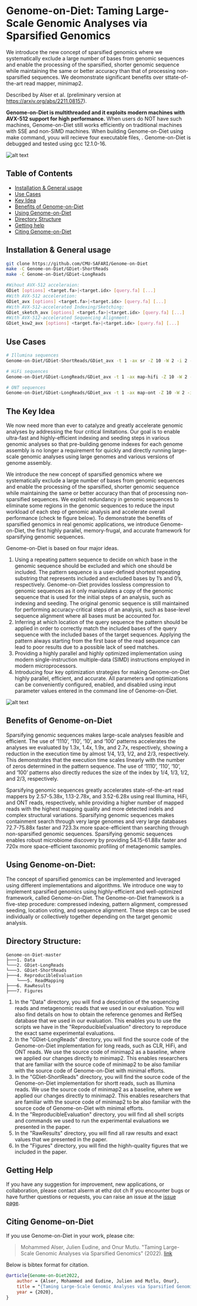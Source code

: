 # Genome-on-Diet: Taming Large-Scale Genomic Analyses via Sparsified Genomics 

We introduce the new concept of sparsified genomics where we systematically exclude a large number of bases from genomic sequences and enable the processing of the sparsified, shorter genomic sequence while maintaining the same or better accuracy than that of processing non-sparsified sequences. We deomonstrate significant benefits over sttate-of-the-art read mapper, minimap2.

Described by Alser et al. (preliminary version at https://arxiv.org/abs/2211.08157).

**Genome-on-Diet is multithreaded and it exploits modern machines with AVX-512 support for high performance.** When users do NOT have such machines, Genome-on-Diet still works efficiently on traditional machines with SSE and non-SIMD machines. When building Genome-on-Diet using make command, youu will recieve four executable files,  . Genome-on-Diet is debugged and tested using gcc 12.1.0-16.

![alt text](https://github.com/CMU-SAFARI/Genome-on-Diet/blob/main/RawResults/GDiet-vs-minimap2.png?raw=true)

## Table of Contents
- [Installation & General usage](#install)
- [Use Cases](#usecases)
- [Key Idea](#idea)
- [Benefits of Genome-on-Diet](#results)
- [Using Genome-on-Diet](#usage)
- [Directory Structure](#directory)
- [Getting help](#contact)
- [Citing Genome-on-Diet](#cite)

## <a name="install"></a>Installation & General usage
```sh
git clone https://github.com/CMU-SAFARI/Genome-on-Diet
make -C Genome-on-Diet/GDiet-ShortReads
make -C Genome-on-Diet/GDiet-LongReads

#Wihout AVX-512 acceleraion:                    
GDiet [options] <target.fa>|<target.idx> [query.fa] [...]
#With AVX-512 acceleration:                     
GDiet_avx [options] <target.fa>|<target.idx> [query.fa] [...]
#With AVX-512-accelerated Indexing/Sketching:   
GDiet_sketch_avx [options] <target.fa>|<target.idx> [query.fa] [...]
#With AVX-512-accelerated Sequencing Alignment: 
GDiet_ksw2_avx [options] <target.fa>|<target.idx> [query.fa] [...]
```   
        
        
## <a name="usecases"></a>Use Cases
```sh
# Illumina sequences
Genome-on-Diet/GDiet-ShortReads/GDiet_avx -t 1 -ax sr -Z 10 -W 2 -i 2 -k 21 -w 11 -N 1 -r 0.05,150,200 -n 0.95,0.3 -s 100 --AF_max_loc 2 --secondary=yes -a -o Genome-on-Diet-GRCh38-Illumina_k21w11.sam ../Data/GCA_000001405.15_GRCh38_no_alt_analysis_set.fasta ../Data/D1_S1_L001_R1_001-017.fastq

# HiFi sequences
Genome-on-Diet/GDiet-LongReads/GDiet_avx -t 1 -ax map-hifi -Z 10 -W 2 -i 0.2 -k 19 -w 19 -N 1 -r 1000 --vt_dis=650 --vt_nb_loc=5 --vt_df1=0.0106 --vt_df2=0.2 -s 400 --vt_cov 0.04 --max_min_gap=4000 --vt_f=0.04 --sort=merge --frag=no -F200,1 --secondary=yes -a -o Genome-on-Diet-GRCh38-HiFi_k19w19.sam ../Data/GCA_000001405.15_GRCh38_no_alt_analysis_set.fasta ../Data/m64011_190830_220126.fastq

# ONT sequences
Genome-on-Diet/GDiet-LongReads/GDiet_avx -t 1 -ax map-ont -Z 10 -W 2 -i 0.2 -k 15 -w 10 -N 1 -r 1300 --vt_dis=1000 --vt_nb_loc=3 --vt_df1=0.007 --vt_df2=0.007 --max_min_gap=4000 --vt_f=0.04 -s 35000 --vt_cov 0.3 --sort=merge --frag=no -F200,1 --secondary=yes -a -o Genome-on-Diet-GRCh38-ONT_k15w10.sam ../Data/GCA_000001405.15_GRCh38_no_alt_analysis_set.fasta ../Data/HG002_ONT-UL_GIAB_20200204_1000filtered_2Mreads.fastq
```


##  <a name="idea"></a>The Key Idea 
We now need more than ever to catalyze and greatly accelerate genomic analyses by addressing the four critical limitations. Our goal is to enable ultra-fast and highly-efficient indexing and seeding steps in various genomic analyses so that pre-building genome indexes for each genome assembly is no longer a requirement for quickly and directly running large-scale genomic analyses using large genomes and various versions of genome assembly.

We introduce the new concept of sparsified genomics where we systematically exclude a large number of bases from genomic sequences and enable the processing of the sparsified, shorter genomic sequence while maintaining the same or better accuracy than that of processing non-sparsified sequences. We exploit redundancy in genomic sequences to eliminate some regions in the genomic sequences to reduce the input workload of each step of genomic analysis and accelerate overall performance (check te figure below). To demonstrate the benefits of sparsified genomics in real genomic applications, we introduce Genome-on-Diet, the first highly parallel, memory-frugal, and accurate framework for sparsifying genomic sequences.

Genome-on-Diet is based on four major ideas. 
1. Using a repeating pattern sequence to decide on which base in the genomic sequence should be excluded and which one should be included. The pattern sequence is a user-defined shortest repeating substring that represents included and excluded bases by 1’s and 0’s, respectively. Genome-on-Diet provides lossless compression to genomic sequences as it only manipulates a copy of the genomic sequence that is used for the initial steps of an analysis, such as indexing and seeding. The original genomic sequence is still maintained for performing accuracy-critical steps of an analysis, such as base-level sequence alignment where all bases must be accounted for.
2. Inferring at which location of the query sequence the pattern should be applied in order to correctly match the included bases of the query sequence with the included bases of the target sequences. Applying the pattern always starting from the first base of the read sequence can lead to poor results due to a possible lack of seed matches.
3. Providing a highly parallel and highly optimized implementation using modern single-instruction multiple-data (SIMD) instructions employed in modern microprocessors.
4. Introducing four key optimization strategies for making Genome-on-Diet highly parallel, efficient, and accurate. All parameters and optimizations can be conveniently configured, enabled, and disabled using input parameter values entered in the command line of Genome-on-Diet.


![alt text](https://github.com/CMU-SAFARI/Genome-on-Diet/blob/main/Figures/Genome-on-Diet-main.png?raw=true)


##  <a name="results"></a>Benefits of Genome-on-Diet 
Sparsifying genomic sequences makes large-scale analyses feasible and efficient. The use of ‘1110’, ‘110’, ‘10’, and ‘100’ patterns accelerates the analyses we evaluated by 1.3x, 1.4x, 1.9x, and 2.7x, respectively, showing a reduction in the execution time by almost 1/4, 1/3, 1/2, and 2/3, respectively. This demonstrates that the execution time scales linearly with the number of zeros determined in the pattern sequence. The use of ‘1110’, ‘110’, ‘10’, and ‘100’ patterns also directly reduces the size of the index by 1/4, 1/3, 1/2, and 2/3, respectively.

Sparsifying genomic sequences greatly accelerates state-of-the-art read mappers by 2.57-5.38x, 1.13-2.78x, and 3.52-6.28x using real Illumina, HiFi, and ONT reads, respectively, while providing a higher number of mapped reads with the highest mapping quality and more detected indels and complex structural variations. Sparsifying genomic sequences makes containment search through very large genomes and very large databases 72.7-75.88x faster and 723.3x more space-efficient than searching through non-sparsified genomic sequences. Sparsifying genomic sequences enables robust microbiome discovery by providing 54.15-61.88x faster and 720x more space-efficient taxonomic profiling of metagenomic samples.

##  <a name="usage"></a>Using Genome-on-Diet:
The concept of sparsified genomics can be implemented and leveraged using different implementations and algorithms.
We introduce one way to implement sparsified genomics using highly-efficient and well-optimized framework, called Genome-on-Diet. The Genome-on-Diet framework is a five-step procedure: compressed indexing, pattern alignment, compressed seeding, location voting, and sequence alignment. These steps can be used individually or collectively together depending on the target genomic analysis.

##  <a name="directory"></a>Directory Structure:
```
Genome-on-Diet-master
├───1. Data
└───2. GDiet-LongReads
└───3. GDiet-ShortReads
├───4. ReproducibleEvaluation
    └───5. ReadMapping      
├───6. RawResults
├───7. Figures
```            
1. In the "Data" directory, you will find a description of the sequencing reads and metagenomic reads that we used in our evaluation. You will also find details on how to obtain the reference genomes and RefSeq database that we used in our evaluation. This enables you to use the scripts we have in the "ReproducibleEvaluation" directory to reproduce the exact same experimental evaluations.
2. In the "GDiet-LongReads" directory, you will find the source code of the Genome-on-Diet implementation for long reads, such as CLR, HiFi, and ONT reads. We use the source code of minimap2 as a baseline, where we applied our changes directly to minimap2. This enables researchers that are familiar with the source code of minimap2 to be also familiar with the source code of Genome-on-Diet with minimal efforts.
3. In the "GDiet-ShortReads" directory, you will find the source code of the Genome-on-Diet implementation for shortt reads, such as Illumina reads. We use the source code of minimap2 as a baseline, where we applied our changes directly to minimap2. This enables researchers that are familiar with the source code of minimap2 to be also familiar with the source code of Genome-on-Diet with minimal efforts.
4. In the "ReproducibleEvaluation" directory, you will find all shell scripts and commands we used to run the experimental evaluations we presented in the paper.
6. In the "RawResults" directory, you will find all raw results and exact values that we presented in the paper.
7. In the "Figures" directory, you will find the highh-quality figures that we included in the paper.


##  <a name="contact"></a>Getting Help
If you have any suggestion for improvement, new applications, or collaboration, please contact alserm at ethz dot ch
If you encounter bugs or have further questions or requests, you can raise an issue at the [issue page][issue].

## <a name="cite"></a>Citing Genome-on-Diet

If you use Genome-on-Diet in your work, please cite:

> Mohammed Alser,  Julien Eudine, and Onur Mutlu. 
> "Taming Large-Scale Genomic Analyses via Sparsified Genomics" 
> (2022). [link](https://arxiv.org/abs/2211.08157)

Below is bibtex format for citation.

```bibtex
@article{Genome-on-Diet2022,
    author = {Alser, Mohammed and Eudine, Julien and Mutlu, Onur},
    title = "{Taming Large-Scale Genomic Analyses via Sparsified Genomics}",
    year = {2020},
}
```


[issue]: https://github.com/CMU-SAFARI/Genome-on-Diet/issues
